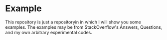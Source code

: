 # Example
This repository is just a repositoryin in  which I will show you some examples.
The examples may be from StackOverflow's Answers, Questions, and my own arbitrary experimental codes.